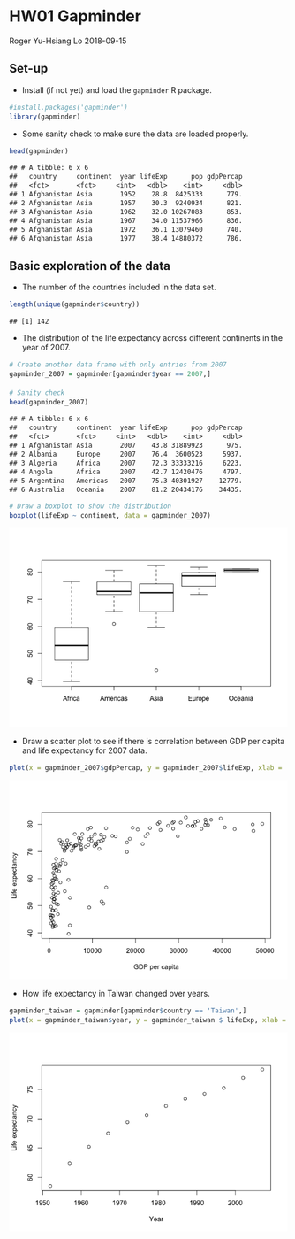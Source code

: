 HW01 Gapminder
================
Roger Yu-Hsiang Lo
2018-09-15

Set-up
------

-   Install (if not yet) and load the `gapminder` R package.

``` r
#install.packages('gapminder')
library(gapminder)
```

-   Some sanity check to make sure the data are loaded properly.

``` r
head(gapminder)
```

    ## # A tibble: 6 x 6
    ##   country     continent  year lifeExp      pop gdpPercap
    ##   <fct>       <fct>     <int>   <dbl>    <int>     <dbl>
    ## 1 Afghanistan Asia       1952    28.8  8425333      779.
    ## 2 Afghanistan Asia       1957    30.3  9240934      821.
    ## 3 Afghanistan Asia       1962    32.0 10267083      853.
    ## 4 Afghanistan Asia       1967    34.0 11537966      836.
    ## 5 Afghanistan Asia       1972    36.1 13079460      740.
    ## 6 Afghanistan Asia       1977    38.4 14880372      786.

Basic exploration of the data
-----------------------------

-   The number of the countries included in the data set.

``` r
length(unique(gapminder$country))
```

    ## [1] 142

-   The distribution of the life expectancy across different continents in the year of 2007.

``` r
# Create another data frame with only entries from 2007
gapminder_2007 = gapminder[gapminder$year == 2007,]

# Sanity check
head(gapminder_2007)
```

    ## # A tibble: 6 x 6
    ##   country     continent  year lifeExp      pop gdpPercap
    ##   <fct>       <fct>     <int>   <dbl>    <int>     <dbl>
    ## 1 Afghanistan Asia       2007    43.8 31889923      975.
    ## 2 Albania     Europe     2007    76.4  3600523     5937.
    ## 3 Algeria     Africa     2007    72.3 33333216     6223.
    ## 4 Angola      Africa     2007    42.7 12420476     4797.
    ## 5 Argentina   Americas   2007    75.3 40301927    12779.
    ## 6 Australia   Oceania    2007    81.2 20434176    34435.

``` r
# Draw a boxplot to show the distribution
boxplot(lifeExp ~ continent, data = gapminder_2007)
```

![](hw01_gapminder_files/figure-markdown_github/unnamed-chunk-4-1.png)

-   Draw a scatter plot to see if there is correlation between GDP per capita and life expectancy for 2007 data.

``` r
plot(x = gapminder_2007$gdpPercap, y = gapminder_2007$lifeExp, xlab = 'GDP per capita', ylab = 'Life expectancy')
```

![](hw01_gapminder_files/figure-markdown_github/unnamed-chunk-5-1.png)

-   How life expectancy in Taiwan changed over years.

``` r
gapminder_taiwan = gapminder[gapminder$country == 'Taiwan',]
plot(x = gapminder_taiwan$year, y = gapminder_taiwan $ lifeExp, xlab = 'Year', ylab = 'Life expectancy')
```

![](hw01_gapminder_files/figure-markdown_github/unnamed-chunk-6-1.png)
